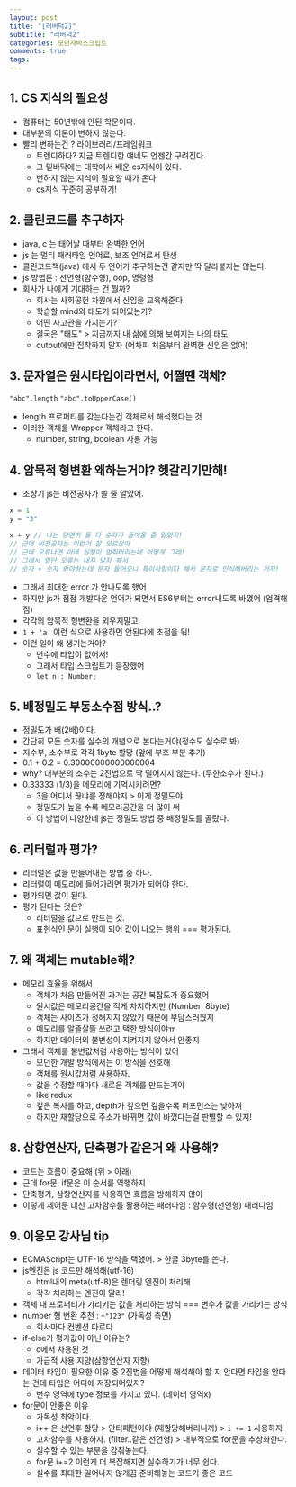 ```yaml
---
layout: post
title: "[러버덕2]"
subtitle: "러버덕2"
categories: 모던자바스크립트
comments: true
tags: 
---
```


## 1. CS 지식의 필요성

- 컴퓨터는 50년밖에 안된 학문이다.
- 대부분의 이론이 변하지 않는다.
- 빨리 변하는건 ? 라이브러리/프레임워크
    - 트렌디하다? 지금 트렌디한 얘네도 언젠간 구려진다.
    - 그 밑바닥에는 대학에서 배운 cs지식이 있다.
    - 변하지 않는 지식이 필요할 때가 온다
    - cs지식 꾸준히 공부하기!
    

## 2. 클린코드를 추구하자

- java, c 는 태어날 때부터 완벽한 언어
- js 는 멀티 패러타임 언어로, 보조 언어로서 탄생
- 클린코드책(java) 에서 두 언어가 추구하는건 같지만 딱 달라붙지는 않는다.
- js 방법론 : 선언형(함수형), oop, 명령형
- 회사가 나에게 기대하는 건 뭘까?
    - 회사는 사회공헌 차원에서 신입을 교육해준다.
    - 학습할 mind와 태도가 되어있는가?
    - 어떤 사고관을 가지는가?
    - 결국은 "태도" > 지금까지 내 삶에 의해 보여지는 나의 태도
    - output에만 집착하지 말자 (어차피 처음부터 완벽한 신입은 없어)
    

## 3. 문자열은 원시타입이라면서, 어쩔땐 객체?

`"abc".length` `"abc".toUpperCase()`

- length 프로퍼티를 갖는다는건 객체로서 해석했다는 것
- 이러한 객체를 Wrapper 객체라고 한다.
    - number, string, boolean 사용 가능

## 4. 암묵적 형변환 왜하는거야? 헷갈리기만해!

- 초창기 js는 비전공자가 쓸 줄 알았어.

```jsx
x = 1
y = "3"

x + y // 나는 당연히 둘 다 숫자가 들어올 줄 알았지!
// 근데 비전공자는 이런거 잘 모르잖아
// 근데 오류나면 아에 실행이 멈춰버리는데 어떻게 그래!
// 그래서 일단 오류는 내지 말자 해서
// 숫자 + 숫자 와야하는데 문자 들어오니 특이사항이다 해서 문자로 인식해버리는 거지!
```

- 그래서 최대한 error 가 안나도록 했어
- 하지만 js가 점점 개발다운 언어가 되면서 ES6부터는 error내도록 바꼈어 (엄격해짐)
- 각각의 암묵적 형변환을 외우지말고
- `1 + 'a'` 이런 식으로 사용하면 안된다에 초점을 둬!
- 이런 일이 왜 생기는거야?
    - 변수에 타입이 없어서!
    - 그래서 타입 스크립트가 등장했어
    - `let n : Number;`
    

## 5. 배정밀도 부동소수점 방식..?

- 정밀도가 배(2배)이다.
- 간단히 모든 숫자를 실수의 개념으로 본다는거야(정수도 실수로 봐)
- 지수부, 소수부로 각각 1byte 할당 (앞에 부호 부분 추가)
- 0.1 + 0.2 = 0.30000000000000004
- why? 대부분의 소수는 2진법으로 딱 떨어지지 않는다. (무한소수가 된다.)
- 0.33333 (1/3)을 메모리에 기억시키려면?
    - 3을 어디서 끊냐를 정해야지 > 이게 정밀도야
    - 정밀도가 높을 수록 메모리공간을 더 많이 써
    - 이 방법이 다양한데 js는 정밀도 방법 중 배정밀도를 골랐다.
    

## 6. 리터럴과 평가?

- 리터럴은 값을 만들어내는 방법 중 하나.
- 리터럴이 메모리에 들어가려면 평가가 되어야 한다.
- 평가되면 값이 된다.
- 평가 된다는 것은?
    - 리터럴을 값으로 만드는 것.
    - 표현식인 문이 실행이 되어 값이 나오는 행위 === 평가된다.
    

## 7. 왜 객체는 mutable해?

- 메모리 효율을 위해서
    - 객체가 처음 만들어진 과거는 공간 복잡도가 중요했어
    - 원시값은 메모리공간을 적게 차지하지만 (Number: 8byte)
    - 객체는 사이즈가 정해지지 않았기 때문에 부담스러웠지
    - 메모리를 알뜰살뜰 쓰려고 택한 방식이야ㅠ
    - 하지만 데이터의 불변성이 지켜지지 않아서 안좋지
- 그래서 객체를 불변값처럼 사용하는 방식이 있어
    - 모던한 개발 방식에서는 이 방식을 선호해
    - 객체를 원시값처럼 사용하자.
    - 값을 수정할 때마다 새로운 객체를 만드는거야
    - like redux
    - 깊은 복사를 하고, depth가 깊으면 깊을수록 퍼포먼스는 낮아져
    - 하지만 재할당으로 주소가 바뀌면 값이 바꼈다는걸 판별할 수 있지!
    

## 8. 삼항연산자, 단축평가 같은거 왜 사용해?

- 코드는 흐름이 중요해 (위 > 아래)
- 근데 for문, if문은 이 순서를 역행하지
- 단축평가, 삼항연산자를 사용하면 흐름을 방해하지 않아
- 이렇게 제어문 대신 고차함수를 활용하는 패러다임 : 함수형(선언형) 패러다임

## 9. 이응모 강사님 tip

- ECMAScript는 UTF-16 방식을 택했어. > 한글 3byte를 쓴다.
- js엔진은 js 코드만 해석해(utf-16)
    - html내의 meta(utf-8)은 렌더링 엔진이 처리해
    - 각각 처리하는 엔진이 달라!
- 객체 내 프로퍼티가 가리키는 값을 처리하는 방식 === 변수가 값을 가리키는 방식
- number 형 변환 추천 : `+"123"` (가독성 측면)
    - 회사마다 컨벤션 다르다
- if-else가 평가값이 아닌 이유는?
    - c에서 차용된 것
    - 가급적 사용 지양(삼항연산자 지향)
- 데이터 타입이 필요한 이유 중 2진법을 어떻게 해석해야 할 지 안다면 타입을 안다는 건데 타입은 어디에 저장되어있지?
    - 변수 영역에 type 정보를 가지고 있다. (데이터 영역x)
- for문이 안좋은 이유
    - 가독성 최악이다.
    - i++ 은 선언후 할당 > 안티패턴이야 (재할당해버리니까)  > `i += 1` 사용하자
    - 고차함수를 사용하자. (filter..같은 선언형) > 내부적으로 for문을 추상화한다.
    - 실수할 수 있는 부분을 감춰놓는다.
    - for문 i+=2 이런게 더 복잡해지면 실수하기가 너무 쉽다.
    - 실수를 최대한 일어나지 않게끔 준비해놓는 코드가 좋은 코드